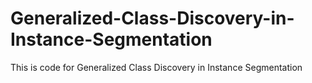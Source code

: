 # Generalized-Class-Discovery-in-Instance-Segmentation
This is code for Generalized Class Discovery in Instance Segmentation
